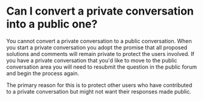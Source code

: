 # Can I convert a private conversation into a public one? #
You cannot convert a private conversation to a public conversation. When you 
start a private conversation you adopt the promise that all proposed solutions 
and comments will remain private to protect the users involved. If you have a 
private conversation that you'd like to move to the public conversation area 
you will need to resubmit the question in the public forum and begin the 
process again. 

The primary reason for this is to protect other users who have 
contributed to a private conversation but might not want their responses made 
public.